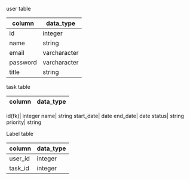 user table

column| data_type
----- | ---------
 id| integer
 name| string
 email| varcharacter
 password | varcharacter
 title| string

task table

column| data_type
------|  ---------

  id(fk)| integer
  name| string
  start_date| date
  end_date| date
  status| string
  priority| string

Label table

column| data_type
------|  ---------
user_id| integer
task_id| integer